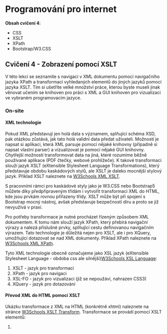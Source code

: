 # Programování pro internet

**Obsah cvičení 4**:
* CSS
* XSLT
* XPath
* Bootstrap/W3.CSS

## Cvičení 4 - Zobrazení pomocí XSLT

V této lekci se seznamíte s navigací v XML dokumentu pomocí navigačního jazyka XPath a transformaci vyhledaných elementů do jiných jazyků pomocí jazyka XSLT. Tím si ušetříte velké množství práce, kterou byste museli jinak věnovat učením se knihoven pro práci s XML a GUI knihoven pro vizualizaci ve vybraném programovacím jazyce.

### On-site

#### XML technologie

Pokud XML představují jen holá data s významem, splňující schéma XSD, pak otázkou zůstává, jak tato holá validní data předat uživateli. Možností je napsat si aplikaci, která XML parsuje pomocí nějaké knihovny (případně si napsat vlastní parser) a vizualizovat je pomocí nějaké GUI knihovny. Chytřejší možností transformovat data na jiná, které rozumíme běžně používané aplikace (PDF čtečky, webové prohlížeče). K takové transformaci slouží jazyk XSLT (eXtensible Stylesheet Language Transformations), který představuje obdobu kaskádových stylů, ale XSLT je daleko mocnější stylový jazyk. Příklad XSLT naleznete na [W3Schools XML XSLT](https://w3schools.com/xml/xml_xslt.asp). 

S pracovními rámci pro kaskádové styly jako je W3.CSS nebo Bootstrap5 můžete díky předpřipraveným třídám i vytvořit transformaci XML do HTML, kde jsou prvkám rovnou přiřazeny třídy. XSLT může být při spojení s Bootstrap mocný nástroj, avšak představuje bezpečností díru a proto se již nevyužívá v praxi.

Pro potřeby transformace je nutné procházet řízeným způsobem XML dokumentem. K tomu nám slouží jazyk XPath, který přebírá navigační výrazy a nalezá příslušné prvky, splňující cestu definovanou navigačním výrazem. Tato technologie je důležitá nejen pro XSLT, ale i pro XQuery, umožňující dotazovat se nad XML dokumenty. Příklad XPath naleznete na [W3Schools XML XPath](http://w3schools.com/xml/xml_xpath.asp).

Tyto XML technologie obecně označujeme jako XSL jazyk (eXtensible Stylesheet Language - obdoba css ale silnější)[W3Schools XSL Language](https://w3schools.com/xml/xsl_languages.asp):
1. XSLT - jazyk pro transformaci
2. XPath - jazyk pro navigaci
3. XSL-FO - jazyk pro vizualizaci (již se nepoužáví, nahrazen CSS3)
4. XQuery - jazyk pro dotazování

#### Převod XML do HTML pomocí XSLT

Ukázku transformace z XML na HTML (konkrétně xhtml) naleznete na stránce [W3Schools XSLT Transform](https://w3schools.com/xml/xsl_transformation.asp). Transformace se provádí pomocí XSLT elementů:
1. <template> [W3Schools XSLT Template](https://w3schools.com/xml/xsl_templates.asp) - sada transformačních pravidel, aplikujících se na vyhledané uzly výrazem jazyka XPath v atributu match
2. <apply-templates> [W3Schools XSLT Apply](https://w3schools.com/xsl_apply_templates.asp) - aplikace XSLT pravidel (templates) na element nebo jeho děti

#### Podmínky a cykly v XSLT

V jazyce XSLT lze využívat podmínky a cykly, kterými dále řídíme, na které uzly a jak aplikovat pravidla v templates. Tyto příkazy provádíme pomocí následujících elementů:
1. <value-of> [W3Schools XSLT ValueOf](https://w3schools.com/xml/xsl_value_of.asp) - získá data z jednoho uzlu a může je využít při transformaci
2. <for-each> [W3Schools XSLT ForEach](https://w3schools.com/xml/xsl_for_each.asp) - realizace cyklu v XSLT z vyfiltrovaného výběru XML uzlů
3. <sort> [W3Schools XSLT Sort](https://w3schools.com/xml/xsl_sort.asp) - slouží pro seřazení uzlů
4. <if> [W3Schools XSLT If](https://w3schools.com/xml/xsl_if.asp) - slouží jako realizace podmínky v XSLT
5. <choose> [W3Schools XSLT Choose](https://w3schools.com/xml/xsl_choose.asp) - realizace přepínače v XSLT (switch=<choose>, case=<when>, default=<otherwise>)

#### Využití XPath v XSLT

Jazyk XPath [W3Schools XPath Introduction](https://w3schools.com/xml/xpath_intro.asp) používá výrazy pro cesty ve tvaru osa::uzel[predikát] [W3Schools XPath Nodes](https://w3schools.com/xml/xpath_nodes.asp):
1. Uzel - XML je brán jako strom uzlů, kde uzel může být větev (element, atribut, data, atd.) nebo list (atomická hodnota - samotná data)
2. Osa [W3Schools XPath Axes](https://w3schools.com/xml/xpath_axes.asp) - relativní vztah k vybranému uzlu pro nalezení jeho příbuzných (rodič, dítě, sourozenec, předek, potomek, následný uzel, atd.)
3. Predikát - dodatečné nepovinné filtrování, viz cvičení Cv.3.4

#### Predikáty a operátory v XPath

Nad nalezenými uzly z XPath výrazu lze provádět dodatečnou filtraci predikáty nebo agregaci operátory. Díky predikátům a operátorům může být výsledek cesty množina uzlů, řetězec, boolean nebo číslo. Pokud budeme aplikovat XSLT, tak potřebujeme získat množinu uzlů. Bližší popis mechanismů predikátů a operátorů:
1. Predikát [W3Schools XPath Syntax](https://w3schools.com/xml/xpath_syntax.asp) - filtrují nalezený výsledek (první element, poslední, s atributem větším než, s atributem rovno, atd.), ale je možnost využít v nich i divokých karet (wildcards)
2. Operátor [W3Schools XPath Operators](https://w3schools.com/xml/xpath_operators.asp)- aritmetické (+,-,*,/,div,mod) a logické operace (=,!=,<,<=,>,>=,and,or), které je možné využít pro zpracování výsledku cesty

#### Kaskádové styly

Jelikož jazyk XSL-FO je již obsolete (ten je bohužel zapotřebí pro konverzi XML do PDF), tak se využívá pro vizualizaci dat CSS3. Kaskádové styly nejsou součástí našeho kurzu, avšak měli byste mít alespoň základní ponětí o nich. V tomto cvičení si vyzkoušíte naformátovat přetransformovaný XML dokument pomocí kaskádových stylů.

#### XSLT ve webových aplikacích

Nejčastější využití XML je u webových aplikací, takže otázkou zůstává, kde se vlastně transformace provádí u vztahu klient-server. K transformaci může docházet na straně klienta, kterému je do aplikace zaslán XML dokument, nejčastěji jazykem Javascript [W3Schools XSLT on the Client](https://w3schools.com/xml/xsl_client.asp), nebo na straně serveru, který XML transformuje pro klienta a zašle mu již transformovaný dokument [W3Schools XSLT on the Server](https://w3schools.com/xml/xsl_server.asp), např.: jazykem PHP.

**Úkol 4.1: Vytvoření XSLT souboru**

Vaším úkolem je k souborům fakulta a student vytvořit transformační soubory XSLT, které převedou XML do HTML stránky. Zde je ukázka transformačního souboru mého jiného projektu:

```
<?xml version="1.0" encoding="UTF-8"?>
<xsl:transform version="1.0" xmlns:xsl="http://www.w3.org/1999/XSL/Transform">
    <xsl:output method="html"/>
    <xsl:template match="/">
        <html>
            <head>
                <link rel="stylesheet" href="https://www.w3schools.com/w3css/4/w3.css" />
                <meta name="viewport" content="width=device-width,initial-scale=1"></meta>
                <title>Drinky</title>
            </head>
            <body>

                <header class="w3-container w3-teal w3-center">
                    <h1>Receptář drinků</h1>
                </header>

                <nav class="w3-bar w3-large w3-border-bottom w3-border-teal">
                    <a class="w3-bar-item w3-button w3-hover-none w3-text-grey w3-hover-text-teal w3-right w3-border-left" href="menu.xml">Zobraz recepty</a>
                    <a class="w3-bar-item w3-button w3-hover-none w3-text-grey w3-hover-text-teal w3-right w3-border-left" href="#">Zašli recept</a>
                </nav>

                <aside class="w3-sidebar w3-bar-block w3-border-right w3-border-teal" style="width:20%">
                    <ul> 
                        <xsl:for-each select="menu/recept">
                            <xsl:sort select="informace/název"/>
                            <li class="w3-bar-item w3-button w3-hover-none w3-text-grey w3-hover-text-teal">
                                <a style="text-decoration: none">
                                    <xsl:attribute name="href">
                                        <xsl:value-of select="concat('#article',position())"/>
                                    </xsl:attribute>
                                    <xsl:value-of select="informace/název" />
                                </a>
                            </li>
                        </xsl:for-each>
                    </ul>
                </aside>

                <main style="margin-left:25%">
                    <section>
                        <ul>
                            <xsl:for-each select="menu/recept">
                                <xsl:sort select="informace/název"/>
                                <li class="w3-ul w3-border w3-margin-bottom">

                                    <article class="w3-card-4 w3-bottombar w3-border-teal w3-padding-16">                                        
                                        <xsl:attribute name="id">
                                                <xsl:value-of select="concat('article',position())"/>
                                        </xsl:attribute>
                                        <header class="w3-container">
                                            <h2 class="w3-container w3-serif w3-text-teal">
                                                <xsl:value-of select="informace/název"/>
                                            </h2>
                                            <xsl:apply-templates select="informace"/>
                                        </header>
                                        <section class="w3-container">
                                            <xsl:apply-templates select="ingredience"/>
                                            <xsl:apply-templates select="postup"/>
                                        </section>
                                        <footer class="w3-container w3-text-grey">Autor: <xsl:value-of select="@autor_článku"/></footer>
                                    </article>

                                </li>
                            </xsl:for-each>
                        </ul>
                    </section>
                </main>

            </body>
        </html>
    </xsl:template>

    <xsl:template match = "informace">
        <table class="w3-table w3-tiny w3-bordered">
            <tr>
                <td>Název:</td>
                <td><xsl:value-of select="název" /></td>
            </tr>
            <tr>
                <td>Doba přípravy:</td>
                <td><xsl:value-of select="doba_přípravy" /> minut</td>
            </tr>
            <tr>
                <xsl:choose>
                    <xsl:when test="země_původu">
                        <td>Země původu:</td><td><xsl:value-of select="země_původu" /></td>
                    </xsl:when>
                    <xsl:otherwise>
                        <td>Země původu:</td><td>Neznámá</td>
                    </xsl:otherwise>
                </xsl:choose>
            </tr>
            <tr>
                <xsl:if test="node()">
                    <td>Obtížnost:</td><td><xsl:value-of select ="name(obtížnost/*[1])"/></td>
                </xsl:if>
            </tr>
        </table>
    </xsl:template>

    <xsl:template match = "ingredience">
        <h3 class="w3-opacity w3-large w3-margin-top">Ingredience:</h3>
        <ul class="w3-ul w3-card-4" style="width:50%">
            <xsl:for-each select="položka">
                <xsl:choose>
                    <xsl:when test="@typ='základ'">
                        <li class="w3-pale-red">
                            <xsl:value-of select="." />
                            <span class="w3-cursive w3-margin">(<xsl:value-of select="@typ"/>)</span>          
                        </li>
                    </xsl:when>
                    <xsl:when test="@typ='dochucovadlo'">
                        <li class="w3-sand">
                            <xsl:value-of select="." />
                            <span class="w3-cursive w3-margin">(<xsl:value-of select="@typ"/>)</span>          
                        </li>
                    </xsl:when>
                    <xsl:when test="@typ='dekorace'">
                        <li class="w3-pale-blue">
                            <xsl:value-of select="." />
                            <span class="w3-cursive w3-margin">(<xsl:value-of select="@typ"/>)</span>          
                        </li>
                    </xsl:when>
                    <xsl:otherwise>
                        <li>
                            <xsl:value-of select="." />
                        </li>
                    </xsl:otherwise>
                </xsl:choose>
            </xsl:for-each>
        </ul>
    </xsl:template>

    <xsl:template match = "postup">
        <h3 class="w3-opacity w3-large w3-margin-top">Postup:</h3>
        <p>
            <xsl:value-of select="." />
        </p>
    </xsl:template>

</xsl:transform>
```

**Úkol 4.2: Transformace souboru v PHP**

Proveďte XSLT transformaci na serveru pomocí jazyka PHP. Skript zde uvedu. Na vás zbývá dotvořit záložku na webovém portále, kde si člověk vybere fakultu nebo studenta a při kliku se provede transformace příslušného xml souboru do html souboru, který se zobrazí návštěvníkovi.

```
if ($_SERVER['REQUEST_METHOD'] === 'POST') {
        $adresar_recepty = '../recepty/';
        $nahrany_recept = $adresar_recepty . basename($_FILES['recept']['name']);

        if (file_exists($nahrany_recept)){
          echo '<p class="text-danger">Soubor se stejným názvem již existuje v databázi. Prosím přejmenujte soubor.!</p>';
        } else if (move_uploaded_file($_FILES['recept']['tmp_name'], $nahrany_recept)) {

          // XSD validace
          $xml = new DOMDocument;
          $xml->load($nahrany_recept);
          if ($xml->schemaValidate('../šablony/recept.xsd')){
          
            echo '<p class="text-success">Nahraný soubor je validní a byl úspěšně nahrán do databáze.</p>';
            
            // XML
            $xml_dokument = new DOMDocument();
            $xml_dokument->load($nahrany_recept);

            // XSL
            $xsl_dokument = new DOMDocument();
            $xsl_dokument->load("../styly/recept.xsl");

            // XSLTtransformation
            $xsl_procesor = new XSLTProcessor();
            $xsl_procesor->importStylesheet($xsl_dokument);
            $transformovany_xml = $xsl_procesor->transformToDoc($xml_dokument);
              
            // ulozeni transformovaneho dokumentu
            $nazev_dokumentu = basename($_FILES['recept']['name']) . ".html";
            $transformovany_xml->save("../dokumenty/" . $nazev_dokumentu );

            // ulozeni nahraneho souboru do cookies
            $cookie_klic = 'mixology';
            $pocet_sekund = 3600;
            if(isset($_COOKIE[$cookie_klic])) {              
              $cookie_hodnota = $_COOKIE[$cookie_klic] . ';' . $nahrany_recept;  
            } else {
              $cookie_hodnota = $nahrany_recept;
            }
            setcookie($cookie_klic, $cookie_hodnota, time() + $pocet_sekund, "/");
            ob_end_flush();

          } else {
            echo '<p class="text-warning">Nahraný soubor není validní! Prosím zkontrolujte správnou strukturu.</p>';
            unlink($nahrany_recept);
          }
        } else {
            echo '<p class="text-danger">Došlo k chybě při nahrávání souboru!</p>';
        }
      }
```

Upravte si kód v PHP tak, aby fungoval pro váš webový portál.

**Úkol 4.3: Využití Bootstrap v XSLT**

Dodejte do XSLT souboru soubor s kaskádovými styly a používejte třídy frameworku bootstrap5 pro responzivní zobrazení webových stránek. V uvedeném transformačním souboru na míchané drinky z úkolu 4.1 můžete vidět, jak využívám konkurenční framework W3.CSS uvnitř transformace pro stylování vytvářeného HTML souboru responzivními třídami.

**Video týdne 1: CSS užitečné rady**

V této lekci jste si vyzkoušeli transformovat XML soubor na jiný XML soubor a dodat do něj kaskádové styly pro vytvoření (snad) pohledné grafiky. Pokud se ponoříte do CSS tak zjistíte, že to není příliš příjemná zkušenost. V následujícím videu naleznete rady, která vám mohou pomoct řešit určité problémy při stylování stránek. [ZDE](https://www.youtube.com/watch?v=Qhaz36TZG5Y)


**Video týdne 2: CSS moderně**

Patlání stylů ručně se již v dnešním ekosystému webových technologií nedělá. Podívejte se na následující video, které je zaměřené na CSS a JS, které vám ukáže, jaké technologie postaveně nad CSS se dnes používají pro stylování stránky pomocí CSS.[ZDE](https://www.youtube.com/watch?v=ouncVBiye_M)

